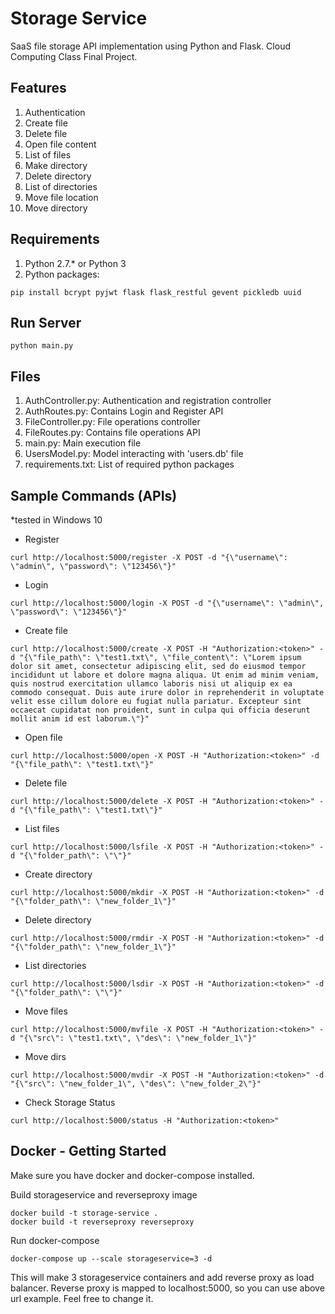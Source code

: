 # Storage Service

SaaS file storage API implementation using Python and Flask. Cloud Computing Class Final Project.

## Features

1. Authentication
2. Create file
3. Delete file
4. Open file content
5. List of files
6. Make directory
7. Delete directory
8. List of directories
9. Move file location
10. Move directory

## Requirements

1. Python 2.7.* or Python 3
2. Python packages:
```
pip install bcrypt pyjwt flask flask_restful gevent pickledb uuid
```

## Run Server
```
python main.py
```

## Files

1. AuthController.py: Authentication and registration controller
2. AuthRoutes.py: Contains Login and Register API
3. FileController.py: File operations controller
4. FileRoutes.py: Contains file operations API
5. main.py: Main execution file
6. UsersModel.py: Model interacting with 'users.db' file
7. requirements.txt: List of required python packages

## Sample Commands (APIs)

*tested in Windows 10

- Register
```
curl http://localhost:5000/register -X POST -d "{\"username\": \"admin\", \"password\": \"123456\"}"
```

- Login
```
curl http://localhost:5000/login -X POST -d "{\"username\": \"admin\", \"password\": \"123456\"}"
```

- Create file
```
curl http://localhost:5000/create -X POST -H "Authorization:<token>" -d "{\"file_path\": \"test1.txt\", \"file_content\": \"Lorem ipsum dolor sit amet, consectetur adipiscing elit, sed do eiusmod tempor incididunt ut labore et dolore magna aliqua. Ut enim ad minim veniam, quis nostrud exercitation ullamco laboris nisi ut aliquip ex ea commodo consequat. Duis aute irure dolor in reprehenderit in voluptate velit esse cillum dolore eu fugiat nulla pariatur. Excepteur sint occaecat cupidatat non proident, sunt in culpa qui officia deserunt mollit anim id est laborum.\"}"
```

- Open file
```
curl http://localhost:5000/open -X POST -H "Authorization:<token>" -d "{\"file_path\": \"test1.txt\"}"
```

- Delete file
```
curl http://localhost:5000/delete -X POST -H "Authorization:<token>" -d "{\"file_path\": \"test1.txt\"}"
```

- List files
```
curl http://localhost:5000/lsfile -X POST -H "Authorization:<token>" -d "{\"folder_path\": \"\"}"
```

- Create directory
```
curl http://localhost:5000/mkdir -X POST -H "Authorization:<token>" -d "{\"folder_path\": \"new_folder_1\"}"
```

- Delete directory
```
curl http://localhost:5000/rmdir -X POST -H "Authorization:<token>" -d "{\"folder_path\": \"new_folder_1\"}"
```

- List directories
```
curl http://localhost:5000/lsdir -X POST -H "Authorization:<token>" -d "{\"folder_path\": \"\"}"
```

- Move files
```
curl http://localhost:5000/mvfile -X POST -H "Authorization:<token>" -d "{\"src\": \"test1.txt\", \"des\": \"new_folder_1\"}"
```

- Move dirs
```
curl http://localhost:5000/mvdir -X POST -H "Authorization:<token>" -d "{\"src\": \"new_folder_1\", \"des\": \"new_folder_2\"}"
```

- Check Storage Status
```
curl http://localhost:5000/status -H "Authorization:<token>"
```

## Docker - Getting Started
Make sure you have docker and docker-compose installed.

Build storageservice and reverseproxy image
```
docker build -t storage-service .
docker build -t reverseproxy reverseproxy
```

Run docker-compose
```
docker-compose up --scale storageservice=3 -d
```
This will make 3 storageservice containers and add reverse proxy as load balancer.
Reverse proxy is mapped to localhost:5000, so you can use above url example. Feel free to change it.
